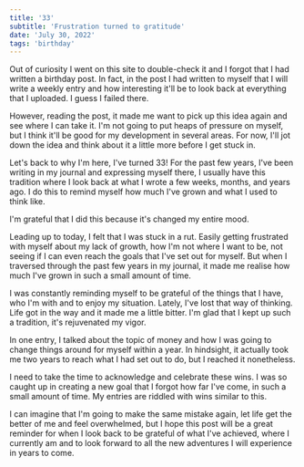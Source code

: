 ```yaml
---
title: '33'
subtitle: 'Frustration turned to gratitude'
date: 'July 30, 2022'
tags: 'birthday'
---
```


Out of curiosity I went on this site to double-check it and I forgot that I had written a birthday post. In fact, in the post I had written to myself that I will write a weekly entry and how interesting it'll be to look back at everything that I uploaded. I guess I failed there.

However, reading the post, it made me want to pick up this idea again and see where I can take it. I'm not going to put heaps of pressure on myself, but I think it'll be good for my development in several areas. For now, I'll jot down the idea and think about it a little more before I get stuck in.

Let's back to why I'm here, I've turned 33! For the past few years, I've been writing in my journal and expressing myself there, I usually have this tradition where I look back at what I wrote a few weeks, months, and years ago. I do this to remind myself how much I've grown and what I used to think like.

I'm grateful that I did this because it's changed my entire mood.

Leading up to today, I felt that I was stuck in a rut. Easily getting frustrated with myself about my lack of growth, how I'm not where I want to be, not seeing if I can even reach the goals that I've set out for myself. But when I traversed through the past few years in my journal, it made me realise how much I've grown in such a small amount of time.

I was constantly reminding myself to be grateful of the things that I have, who I'm with and to enjoy my situation. Lately, I've lost that way of thinking. Life got in the way and it made me a little bitter. I'm glad that I kept up such a tradition, it's rejuvenated my vigor.

In one entry, I talked about the topic of money and how I was going to change things around for myself within a year. In hindsight, it actually took me two years to reach what I had set out to do, but I reached it nonetheless.

I need to take the time to acknowledge and celebrate these wins. I was so caught up in creating a new goal that I forgot how far I've come, in such a small amount of time. My entries are riddled with wins similar to this.

I can imagine that I'm going to make the same mistake again, let life get the better of me and feel overwhelmed, but I hope this post will be a great reminder for when I look back to be grateful of what I've achieved, where I currently am and to look forward to all the new adventures I will experience in years to come.
